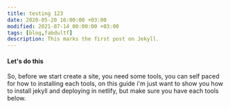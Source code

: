 ```yaml
---
title: testing 123
date: 2020-05-20 16:00:00 +03:00
modified: 2021-07-14 00:00:00 +03:00
tags: [blog,fabdultf]
description: This marks the first post on Jekyll. 
---
```


#### Let's do this

So, before we start create a site, you need some tools, you can self paced for how to installing each tools, on this guide i'm just want to show you how to install jekyll and deploying in netlify, but make sure you have each tools below.

